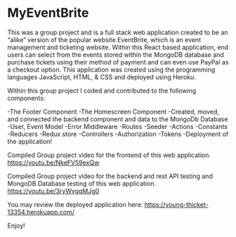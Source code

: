 # MyEventBrite

This was a group project and is a full stack web application created to be an “alike” version of the popular website EventBrite, which is an event management and ticketing website. Within this React based application, end users can select from the events stored within the MongoDB database and purchase tickets using their method of payment and can even use PayPal as a checkout option. This application was created using the programming languages JavaScript, HTML, & CSS and deployed using Heroku. 

Within this group project I coded and contributed to the following components:

-The Footer Component
-The Homescreen Component
-Created, moved, and connected the backend component and data to the MongoDb Database
-User, Event Model
-Error Middleware
-Routes 
-Seeder
-Actions
-Constants
-Reducers
-Redux store
-Controllers
-Authorization
-Tokens
-Deployment of the application!
 
Compiled Group project video for the frontend of this web application.
https://youtu.be/NkeFV59exQw

Compiled Group project video for the backend and rest API testing and MongoDB Database testing of this web application.
https://youtu.be/3ryWvgqMJg0


You may review the deployed application here: https://young-thicket-13354.herokuapp.com/

Enjoy!
